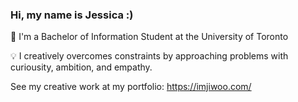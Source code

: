 ### Hi, my name is Jessica :)
🌱 I'm a Bachelor of Information Student at the University of Toronto

💡 I creatively overcomes constraints by approaching problems with curiousity, ambition, and empathy.

See my creative work at my portfolio: https://imjiwoo.com/



<!--
**jimessica/jimessica** is a ✨ _special_ ✨ repository because its `README.md` (this file) appears on your GitHub profile.

Here are some ideas to get you started:

- 🔭 I’m currently working on ...
- 🌱 I’m currently learning ...
- 👯 I’m looking to collaborate on ...
- 🤔 I’m looking for help with ...
- 💬 Ask me about ...
- 📫 How to reach me: ...
- 😄 Pronouns: ...
- ⚡ Fun fact: ...
-->
